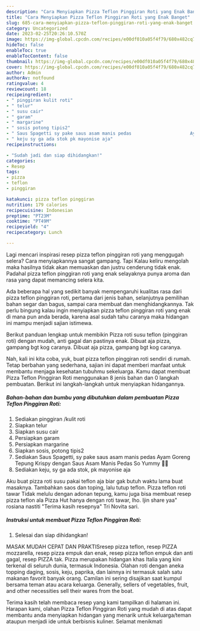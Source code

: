 ```yaml
---
description: "Cara Menyiapkan Pizza Teflon Pinggiran Roti yang Enak Banget"
title: "Cara Menyiapkan Pizza Teflon Pinggiran Roti yang Enak Banget"
slug: 685-cara-menyiapkan-pizza-teflon-pinggiran-roti-yang-enak-banget
category: Uncategorized
date: 2023-02-25T20:26:10.570Z
image: https://img-global.cpcdn.com/recipes/e00df010a05f4f79/680x482cq70/pizza-teflon-pinggiran-roti-foto-resep-utama.jpg
hideToc: false
enableToc: true
enableTocContent: false
thumbnail: https://img-global.cpcdn.com/recipes/e00df010a05f4f79/680x482cq70/pizza-teflon-pinggiran-roti-foto-resep-utama.jpg
cover: https://img-global.cpcdn.com/recipes/e00df010a05f4f79/680x482cq70/pizza-teflon-pinggiran-roti-foto-resep-utama.jpg
author: Admin
authorAv: notfound
ratingvalue: 4
reviewcount: 18
recipeingredient:
- " pinggiran kulit roti"
- " telur"
- " susu cair"
- " garam"
- " margarine"
- " sosis potong tipis2"
- " Saus Spagetti sy pake saus asam manis pedas                      Ayam Goreng Tepung Krispy dengan Saus Asam Manis Pedas So Yummy "
- " keju sy ga ada stok pk mayonise aja"
recipeinstructions:

- "Sudah jadi dan siap dihidangkan!"
categories:
- Resep
tags:
- pizza
- teflon
- pinggiran

katakunci: pizza teflon pinggiran 
nutrition: 179 calories
recipecuisine: Indonesian
preptime: "PT23M"
cooktime: "PT49M"
recipeyield: "4"
recipecategory: Lunch

---
```



Lagi mencari inspirasi resep pizza teflon pinggiran roti yang menggugah selera? Cara menyiapkannya sangat gampang. Tapi Kalau keliru mengolah maka hasilnya tidak akan memuaskan dan justru cenderung tidak enak. Padahal pizza teflon pinggiran roti yang enak selayaknya punya aroma dan rasa yang dapat memancing selera kita.


Ada beberapa hal yang sedikit banyak mempengaruhi kualitas rasa dari pizza teflon pinggiran roti, pertama dari jenis bahan, selanjutnya pemilihan bahan segar dan bagus, sampai cara membuat dan menghidangkannya. Tak perlu bingung kalau ingin menyiapkan pizza teflon pinggiran roti yang enak di mana pun anda berada, karena asal sudah tahu caranya maka hidangan ini mampu menjadi sajian istimewa.

Berikut panduan lengkap untuk membikin Pizza roti susu teflon (pinggiran roti) dengan mudah, anti gagal dan pastinya enak. Dibuat aja pizza, gampang bgt kog caranya. Dibuat aja pizza, gampang bgt kog caranya.


Nah, kali ini kita coba, yuk, buat pizza teflon pinggiran roti sendiri di rumah. Tetap berbahan yang sederhana, sajian ini dapat memberi manfaat untuk membantu menjaga kesehatan tubuhmu sekeluarga. Kamu dapat membuat Pizza Teflon Pinggiran Roti menggunakan 8 jenis bahan dan 0 langkah pembuatan. Berikut ini langkah-langkah untuk menyiapkan hidangannya.

<!--inarticleads1-->

##### Bahan-bahan dan bumbu yang dibutuhkan dalam pembuatan Pizza Teflon Pinggiran Roti:

1. Sediakan  pinggiran /kulit roti
1. Siapkan  telur
1. Siapkan  susu cair
1. Persiapkan  garam
1. Persiapkan  margarine
1. Siapkan  sosis, potong tipis2
1. Sediakan  Saus Spagetti, sy pake saus asam manis pedas                      Ayam Goreng Tepung Krispy dengan Saus Asam Manis Pedas So Yummy 🤤🤤
1. Sediakan  keju, sy ga ada stok, pk mayonise aja


Aku buat pizza roti susu pakai teflon aja biar gak butuh waktu lama buat masaknya. Tambahkan saos dan toping, lalu tutup teflon. Pizza teflon roti tawar Tidak melulu dengan adonan tepung, kamu juga bisa membuat resep pizza teflon ala Pizza Hut hanya dengan roti tawar, lho. Ijin share yaa&#34; rosiana nastiti &#34;Terima kasih resepnya&#34; Tri Novita sari. 

<!--inarticleads2-->

##### Instruksi untuk membuat Pizza Teflon Pinggiran Roti:


1. Selesai dan siap dihidangkan!

MASAK MUDAH CEPAT DAN PRAKTISresep pizza teflon, resep PIZZA mozzarella, resep pizza empuk dan enak, resep pizza teflon empuk dan anti gagal, resep PIZZA tak. Pizza merupakan hidangan khas Italia yang kini terkenal di seluruh dunia, termasuk Indonesia. Olahan roti dengan aneka topping daging, sosis, keju, paprika, dan lainnya ini termasuk salah satu makanan favorit banyak orang. Camilan ini sering disajikan saat kumpul bersama teman atau acara keluarga. Generally, sellers of vegetables, fruit, and other necessities sell their wares from the boat. 

Terima kasih telah membaca resep yang kami tampilkan di halaman ini. Harapan kami, olahan Pizza Teflon Pinggiran Roti yang mudah di atas dapat membantu anda menyiapkan hidangan yang menarik untuk keluarga/teman ataupun menjadi ide untuk berbisnis kuliner. Selamat menikmati

